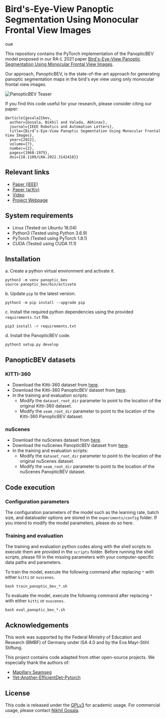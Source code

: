 # Bird's-Eye-View Panoptic Segmentation Using Monocular Frontal View Images

oue

This repository contains the PyTorch implementation of the PanopticBEV model proposed in our RA-L 2021 paper [Bird's-Eye-View Panoptic Segmentation Using Monocular Frontal View Images](https://arxiv.org/abs/2108.03227).

Our approach, PanopticBEV, is the state-of-the-art approach for generating panoptic segmentation maps in the bird's eye view using only monocular frontal view images.

![PanopticBEV Teaser](images/teaser.png)

If you find this code useful for your research, please consider citing our paper:
```
@article{gosala21bev,
  author={Gosala, Nikhil and Valada, Abhinav},
  journal={IEEE Robotics and Automation Letters}, 
  title={Bird’s-Eye-View Panoptic Segmentation Using Monocular Frontal View Images}, 
  year={2022},
  volume={7},
  number={2},
  pages={1968-1975},
  doi={10.1109/LRA.2022.3142418}}
```

## Relevant links
- [Paper (IEEE)](https://ieeexplore.ieee.org/document/9681287)
- [Paper (arXiv)](https://arxiv.org/abs/2108.03227)
- [Video](https://www.youtube.com/watch?v=HCJ1Hi_y9x8)
- [Project Webpage](http://panoptic-bev.cs.uni-freiburg.de/)

## System requirements
- Linux (Tested on Ubuntu 18.04)
- Python3 (Tested using Python 3.6.9)
- PyTorch (Tested using PyTorch 1.8.1)
- CUDA (Tested using CUDA 11.1)

## Installation
a. Create a python virtual environment and activate it.
```shell
python3 -m venv panoptic_bev
source panoptic_bev/bin/activate
```
b. Update `pip` to the latest version.
```shell
python3 -m pip install --upgrade pip
```
c. Install the required python dependencies using the provided `requirements.txt` file.
```shell
pip3 install -r requirements.txt
```
d. Install the PanopticBEV code.
```shell
python3 setup.py develop
```
## PanopticBEV datasets
### KITTI-360
- Download the Kitti-360 dataset from [here](http://www.cvlibs.net/datasets/kitti-360/).
- Download the Kitti-360 PanopticBEV dataset from [here](http://panoptic-bev.cs.uni-freiburg.de/#dataset).
- In the training and evaluation scripts:
  - Modify the `dataset_root_dir` parameter to point to the location of the original Kitti-360 dataset.
  - Modify the `seam_root_dir` parameter to point to the location of the Kitti-360 PanopticBEV dataset.

### nuScenes
- Download the nuScenes dataset from [here](https://nuscenes.org/nuscenes).
- Download the nuScenes PanopticBEV dataset from [here](http://panoptic-bev.cs.uni-freiburg.de/#dataset).
- In the training and evaluation scripts:
  - Modify the `dataset_root_dir` parameter to point to the location of the original nuScenes dataset.
  - Modify the `seam_root_dir` parameter to point to the location of the nuScenes PanopticBEV dataset.


## Code execution

### Configuration parameters
The configuration parameters of the model such as the learning rate, batch size, and dataloader options are stored in the `experiments/config` folder.
If you intend to modify the model parameters, please do so here.

### Training and evaluation
The training and evaluation python codes along with the shell scripts to execute them are provided in the `scripts` folder. 
Before running the shell scripts, please fill in the missing parameters with your computer-specific data paths and parameters.

To train the model, execute the following command after replacing `*` with either `kitti` or `nuscenes`.
```shell
bash train_panoptic_bev_*.sh
```

To evaluate the model, execute the following command after replacing `*` with either `kitti` or `nuscenes`.
```shell
bash eval_panoptic_bev_*.sh 
```

## Acknowledgements
This work was supported by the Federal Ministry of Education and Research (BMBF) of Germany under ISA 4.0 and by the Eva Mayr-Stihl Stiftung.

This project contains code adapted from other open-source projects. We especially thank the authors of:
- [Mapillary Seamseg](https://github.com/mapillary/seamseg)
- [Yet-Another-EfficientDet-Pytorch](https://github.com/zylo117/Yet-Another-EfficientDet-Pytorch)

## License
This code is released under the [GPLv3](https://www.gnu.org/licenses/gpl-3.0.en.html) for academic usage.
For commercial usage, please contact [Nikhil Gosala](https://rl.uni-freiburg.de/people/gosala).

